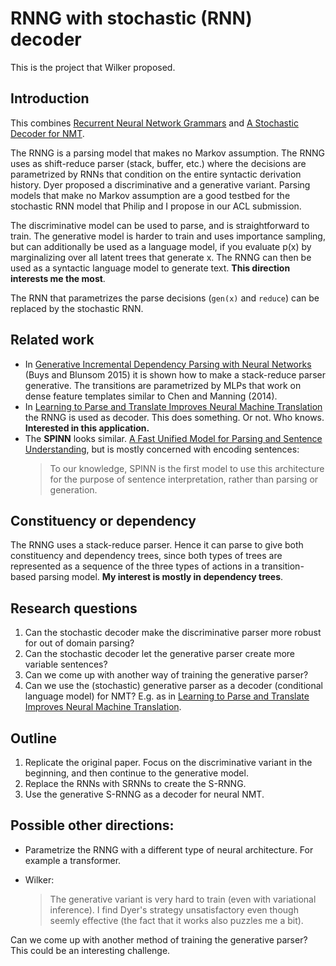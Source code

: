 
# RNNG with stochastic (RNN) decoder

This is the project that Wilker proposed.

## Introduction
This combines [Recurrent Neural Network Grammars](https://arxiv.org/abs/1602.07776) and [A Stochastic Decoder for NMT](https://arxiv.org/abs/1602.07776).

The RNNG is a parsing model that makes no Markov assumption. The RNNG uses as shift-reduce parser (stack, buffer, etc.) where the decisions are parametrized by RNNs that condition on the entire syntactic derivation history. Dyer proposed a discriminative and a generative variant. Parsing models that make no Markov assumption are a good testbed for the stochastic RNN model that Philip and I propose in our ACL submission.

The discriminative model can be used to parse, and is straightforward to train. The generative model is harder to train and uses importance sampling, but can additionally be used as a language model, if you evaluate p(x) by marginalizing over all latent trees that generate x. The RNNG can then be used as a syntactic language model to generate text. **This direction interests me the most**.

The RNN that parametrizes the parse decisions (`gen(x)` and `reduce`) can be replaced by the stochastic RNN.

## Related work

* In [Generative Incremental Dependency Parsing with Neural Networks](http://www.aclweb.org/anthology/P15-2142) (Buys and Blunsom 2015) it is shown how to make a stack-reduce parser generative. The transitions are parametrized by MLPs that work on dense feature templates similar to Chen and Manning (2014).
* In [Learning to Parse and Translate Improves Neural Machine Translation](https://arxiv.org/pdf/1702.03525.pdf) the RNNG is used as decoder. This does something. Or not. Who knows. **Interested in this application.**
* The **SPINN** looks similar. [A Fast Unified Model for Parsing and Sentence Understanding](http://www.foldl.me/uploads/papers/acl2016.pdf), but is mostly concerned with encoding sentences:
  > To our knowledge, SPINN is the first model to use this architecture for the purpose of sentence interpretation, rather than parsing or generation.

## Constituency or dependency

The RNNG uses a stack-reduce parser. Hence it can parse to give both constituency and dependency trees, since both types of trees are
represented as a sequence of the three types of actions in a transition-based parsing model. **My interest is mostly in dependency trees**.

## Research questions

1. Can the stochastic decoder make the discriminative parser more robust for out of domain parsing?
2. Can the stochastic decoder let the generative parser create more variable sentences?
3. Can we come up with another way of training the generative parser?
4. Can we use the (stochastic) generative parser as a decoder (conditional language model) for NMT? E.g. as in [Learning to Parse and Translate Improves Neural Machine Translation](https://arxiv.org/pdf/1702.03525.pdf).

## Outline

1. Replicate the original paper. Focus on the discriminative variant in the beginning, and then continue to the generative model.
2. Replace the RNNs with SRNNs to create the S-RNNG.
3. Use the generative S-RNNG as a decoder for neural NMT.

## Possible other directions:

* Parametrize the RNNG with a different type of neural architecture. For example a transformer.

* Wilker:

  > The generative variant is very hard to train (even with variational inference). I find Dyer's strategy unsatisfactory even though seemly effective (the fact that it works also puzzles me a bit).

Can we come up with another method of training the generative parser? This could be an interesting challenge.
